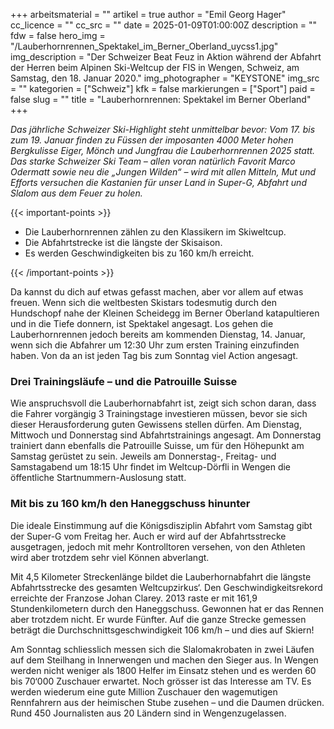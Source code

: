 +++
arbeitsmaterial = ""
artikel = true
author = "Emil Georg Hager"
cc_licence = ""
cc_src = ""
date = 2025-01-09T01:00:00Z
description = ""
fdw = false
hero_img = "/Lauberhornrennen_Spektakel_im_Berner_Oberland_uycss1.jpg"
img_description = "Der Schweizer Beat Feuz in Aktion während der Abfahrt der Herren beim Alpinen Ski-Weltcup der FIS in Wengen, Schweiz, am Samstag, den 18. Januar 2020."
img_photographer = "KEYSTONE"
img_src = ""
kategorien = ["Schweiz"]
kfk = false
markierungen = ["Sport"]
paid = false
slug = ""
title = "Lauberhornrennen: Spektakel im Berner Oberland"
+++

_Das jährliche Schweizer Ski-Highlight steht unmittelbar bevor: Vom 17. bis zum 19. Januar finden zu Füssen der imposanten 4000 Meter hohen Bergkulisse Eiger, Mönch und Jungfrau die Lauberhornrennen 2025 statt. Das starke Schweizer Ski Team – allen voran natürlich Favorit Marco Odermatt sowie neu die „Jungen Wilden“ – wird mit allen Mitteln, Mut und Efforts versuchen die Kastanien für unser Land in Super-G, Abfahrt und Slalom aus dem Feuer zu holen._

{{< important-points >}}

<ul>

<li>Die Lauberhornrennen zählen zu den Klassikern im Skiweltcup.</li>

<li>Die Abfahrtstrecke ist die längste der Skisaison.</li>

<li>Es werden Geschwindigkeiten bis zu 160 km/h erreicht.</li>

</ul>

{{< /important-points >}}

Da kannst du dich auf etwas gefasst machen, aber vor allem auf etwas freuen. Wenn sich die weltbesten Skistars todesmutig durch den Hundschopf nahe der Kleinen Scheidegg im Berner Oberland katapultieren und in die Tiefe donnern, ist Spektakel angesagt. Los gehen die Lauberhornrennen jedoch bereits am kommenden Dienstag, 14. Januar, wenn sich die Abfahrer um 12:30 Uhr zum ersten Training einzufinden haben. Von da an ist jeden Tag bis zum Sonntag viel Action angesagt.
 
### Drei Trainingsläufe – und die Patrouille Suisse

Wie anspruchsvoll die Lauberhornabfahrt ist, zeigt sich schon daran, dass die Fahrer vorgängig 3 Trainingstage investieren müssen, bevor sie sich dieser Herausforderung guten Gewissens stellen dürfen. Am Dienstag, Mittwoch und Donnerstag sind Abfahrtstrainings angesagt. Am Donnerstag trainiert dann ebenfalls die Patrouille Suisse, um für den Höhepunkt am Samstag gerüstet zu sein. Jeweils am Donnerstag-, Freitag- und Samstagabend um 18:15 Uhr findet im Weltcup-Dörfli in Wengen die öffentliche Startnummern-Auslosung statt.
 
### Mit bis zu 160 km/h den Haneggschuss hinunter

Die ideale Einstimmung auf die Königsdisziplin Abfahrt vom Samstag gibt der Super-G vom Freitag her. Auch er wird auf der Abfahrtsstrecke ausgetragen, jedoch mit mehr Kontrolltoren versehen, von den Athleten wird aber trotzdem sehr viel Können abverlangt. 

Mit 4,5 Kilometer Streckenlänge bildet die Lauberhornabfahrt die längste Abfahrtsstrecke des gesamten Weltcupzirkus‘. Den Geschwindigkeitsrekord erreichte der Franzose Johan Clarey. 2013 raste er mit 161,9 Stundenkilometern durch den Haneggschuss. Gewonnen hat er das Rennen aber trotzdem nicht. Er wurde Fünfter. Auf die ganze Strecke gemessen beträgt die Durchschnittsgeschwindigkeit 106 km/h – und dies auf Skiern!

Am Sonntag schliesslich messen sich die Slalomakrobaten in zwei Läufen auf dem Steilhang in Innerwengen und machen den Sieger aus. In Wengen werden nicht weniger als 1800 Helfer im Einsatz stehen und es werden 60 bis 70‘000 Zuschauer erwartet. Noch grösser ist das Interesse am TV. Es werden wiederum eine gute Million Zuschauer den wagemutigen Rennfahrern aus der heimischen Stube zusehen – und die Daumen drücken. Rund 450 Journalisten aus 20 Ländern sind in Wengenzugelassen.

